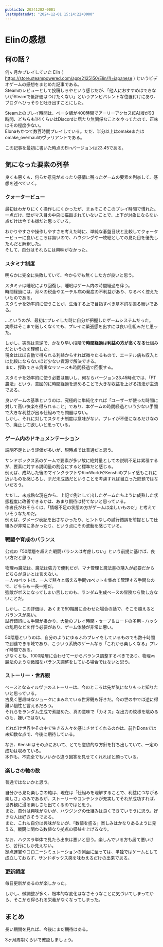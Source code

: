 ```yaml
---
publicId: 20241202-0001
lastUpdatedAt: "2024-12-01 15:14:22+0000"
---
```


# Elinの感想

## 何の話？

何ヶ月かプレイしていた Elin ( https://store.steampowered.com/app/2135150/Elin/?l=japanese ) というビデオゲームの感想をまとめた記事である。  
Steamのレビューとして投稿しろやという感じだが、「他人におすすめはできないがSteamで低評価はつけたくない」というアンビバレントな位置付けにあり、ブログへひっそりと吐き出すことにした。

Steam上のプレイ時間は、ベータ版が400時間でアーリーアクセス(EA)版が93時間、どちらも1/4くらいはDiscordに居たり無関係なことをやってたので、正味はその程度少ない。  
Elonaもかつて数百時間プレイしている。ただ、半分以上はomakeまたはomake_overhaulのヴァリアントである。

この記事を最初に書いた時点のElinバージョンは23.45である。

## 気になった要素の列挙

良くも悪くも、何らか意見があったり感情に残ったゲームの要素を列挙して、感想を述べていく。

### クォータービュー

最初はわかりにくく操作しにくかったが、まぁそこそこのプレイ時間で慣れた。  
一点だけ、壁がマス目の中央に描画されていないことで、上下が対象にならない点だけは今でも嫌だと思っている。

わかりやすさや操作しやすさを考えた時に、単純な碁盤目状と比較してクォータービューに良いところは無いので、ハウジングや一枚絵としての見た目を優先したんだと解釈した。  
そして、自分はそれらには興味がなかった。

### スタミナ制度

明らかに完全に失敗していて、今からでも無くした方が良いと思う。

スタミナは睡眠により回復し、睡眠はゲーム内の時間経過を伴う。  
時間経過には、月々の税金やエーテル病の発症の不利益があり、なるべく控えたいものである。  
スタミナを効率的に使うことが、生活する上で目指すべき基本的な振る舞いである。

...というのが、最初にプレイした時に自分が把握したゲームシステムだった。  
実際はそこまで厳しくなくても、プレイに緊張感を出すには良い仕組みだと思った。

しかし、実態は真逆で、かなり早い段階で**時間経過は利益の方が高くなる**仕組みだというのを理解した。  
税金はほぼ自動で得られる利益からすれば微々たるもので、エーテル病も収入とは比較にならないほど少ない資源で解決できる。  
また、採取できる貴重なリソースも時間経過で回復する。

スタミナを効率的に使う必要は無いし、何ならバージョン23.45時点では、「FT農法」という、意図的に時間経過を進めることで大きな収益を上げる技法が主流である。

良いゲームの基準というのは、究極的に単純化すれば「ユーザーが使った時間に対して高い快楽を得られること」であり、本ゲームの時間経過という少ない手間で大きな利益が出る仕組みでも問題はない。  
しかし、それに対してスタミナ制度は意味がない。プレイが不便になるだけなので、廃止して欲しいと思っている。

### ゲーム内のドキュメンテーション

説明不足という評価が多いが、現時点では普通だと思う。

サンドボックス系のゲームで要素が多い故に絶対量としての説明不足は累積するが、要素に対する説明量の割合にすると標準だと感じる。  
例えば、成熟した後のマインクラフトやRimWorldやKenshiのプレイ感もこれに近いものを感じるし、まだ未成熟だということを考慮すれば目立った問題ではないだろう。

ただし、未成熟な現在から、上記で例として出したゲームたちように成熟した状態程度に改善できるかは、あまり期待は持てないと思っている。  
作者氏がおそらくは、「情報不足の状態の方がゲームは楽しいものだ」と考えていそうなためだ。  
例えば、ダメージ表記を出さなかったり、ヒントなしの試行錯誤を前提として仕組みが非常に多かったり、という点にその波動を感じている。

### 戦闘や育成のバランス

公式の「50階層を超えた戦闘バランスは考慮しない」という前提に基けば、良い方だと思う。

物理vs魔法は、魔法は強力で便利だが、マナ管理と魔法書の購入が必要だからどちらが良いとは言えない。  
一人vsペットは、一人で黙々と鍛える手間vsペットを集めて管理する手間なので、どちらも一長一短だ。  
強敵がボスになってしまい苦しむのも、ランダム生成ベースの冒険なら致し方ないことだ。

しかし、この評価は、あくまで50階層に合わせた場合の話で、そこを超えるとバランスが悪い。  
試行錯誤にも手間が掛かり、大量のプレイ時間・セーブ＆ロードの多用・ハックの乱用などを伴う必要があり、ゲーム体験が非常に悪い。

50階層というのは、自分のようにゆるふわプレイをしているものでも数十時間で到達できる域であり、こういう系統のゲームなら「これから楽しくなる」プレイ時間である。  
少なくとも、1000階層に合わせて一からバランス調整するべきであり、物理vs魔法のような微細なバランス調整をしている場合ではないと思う。

### ストーリー・世界観

ベースとなるイルヴァのストーリーは、今のところは先が気になりもっと知りたいと思っている。  
古臭く悪趣味なジョークにまみれている世界観も好きだ。今の世の中では逆に得難い個性と言えるだろう。  
それらをランダム生成で煮詰めた、真の意味で「カオス」な出力の紋様を眺めるのも、嫌いではない。

どれだけ世界やその中で生きる人々を感じさせてくれるのかは、前作Elonaでは未知数な点で、今後に期待している。

なお、Kenshiはその点において、とても意欲的な方針を打ち出していて、一定の成功は収めている。  
本作も、不完全でもいいから違う回答を見せてくれればと願っている。

### 楽しさの軸の数

普通ではないかと思う。

自分から見た楽しさの軸は、現在は「仕組みを理解することで、利益につながる楽しさ」のみであるが、ストーリーやコンテンツが充実してそれが成功すれば、世界観に浸る楽しさも出てくるのではと思う。  
また、自分は興味がないが、ハウジングの仕組みは良くできていそうに思う。好きな人は好きそうである。  
また、これも自分は興味がないが、「数値を盛る」楽しみはかなりあるように見える。戦闘に関わる数値なり拠点の収益を上げるなり。

なお、ハクスラ単体で見たら出来は悪いと思う。楽しんでいる方も居て悪いけど、苦行にしか見えない。  
拠点運営やコロニーシミュレーションの側面に至っては、単独ではゲームとして成立しておらず、サンドボックス感を味わえるだけの出来である。

### 更新頻度

毎日更新があるのが楽しかった。

しかし、微調整が多く、根本的な変化はなさそうなことに気づいてしまってから、そこから得られる栄養がなくなってしまった。

## まとめ

長い期間を見れば、今後にまだ期待はある。

3ヶ月周期くらいで確認しましょう。
